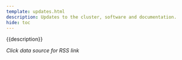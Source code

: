 ```yaml
---
template: updates.html
description: Updates to the cluster, software and documentation.
hide: toc
---
```


{{description}}

*Click data source for RSS link*

